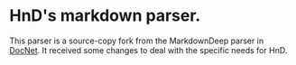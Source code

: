 HnD's markdown parser.
===

This parser is a source-copy fork from the MarkdownDeep parser in [DocNet](https://github.com/FransBouma/DocNet). It received some 
changes to deal with the specific needs for HnD. 